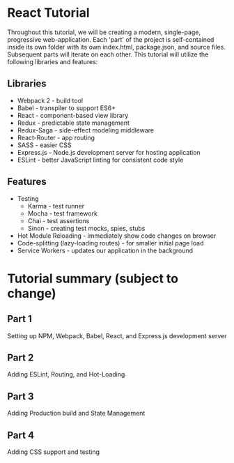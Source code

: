 # React Tutorial
Throughout this tutorial, we will be creating a modern, single-page, progressive web-application. Each 'part' of the project is self-contained inside its own folder with its own index.html, package.json, and source files. Subsequent parts will iterate on each other. This tutorial will utilize the following libraries and features:

## Libraries
* Webpack 2 - build tool
* Babel - transpiler to support ES6+
* React - component-based view library
* Redux - predictable state management
* Redux-Saga - side-effect modeling middleware
* React-Router - app routing
* SASS - easier CSS
* Express.js - Node.js development server for hosting application
* ESLint - better JavaScript linting for consistent code style

## Features
* Testing
    * Karma - test runner
    * Mocha - test framework
    * Chai - test assertions
    * Sinon - creating test mocks, spies, stubs
* Hot Module Reloading - immediately show code changes on browser
* Code-splitting (lazy-loading routes) - for smaller initial page load
* Service Workers - updates our application in the background

# Tutorial summary (subject to change)
## Part 1
Setting up NPM, Webpack, Babel, React, and Express.js development server

## Part 2
Adding ESLint, Routing, and Hot-Loading

## Part 3
Adding Production build and State Management

## Part 4
Adding CSS support and testing
